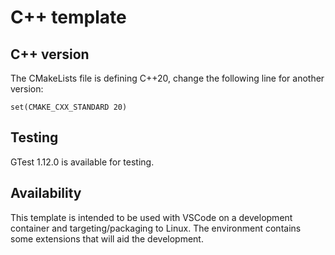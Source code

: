 # C++ template

## C++ version

The CMakeLists file is defining C++20, change the following line for another version:

```
set(CMAKE_CXX_STANDARD 20)
```

## Testing

GTest 1.12.0 is available for testing.

## Availability

This template is intended to be used with VSCode on a development container and targeting/packaging to Linux.
The environment contains some extensions that will aid the development.
